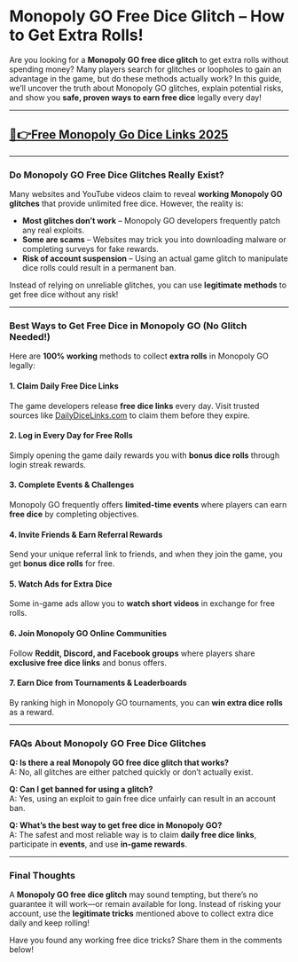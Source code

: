 # **Monopoly GO Free Dice Glitch – How to Get Extra Rolls!**

Are you looking for a **Monopoly GO free dice glitch** to get extra rolls without spending money? Many players search for glitches or loopholes to gain an advantage in the game, but do these methods actually work? In this guide, we’ll uncover the truth about Monopoly GO glitches, explain potential risks, and show you **safe, proven ways to earn free dice** legally every day!


---
## [🔗👉Free Monopoly Go Dice Links 2025](https://9990.site/mono.html)
---

### Do Monopoly GO Free Dice Glitches Really Exist?

Many websites and YouTube videos claim to reveal **working Monopoly GO glitches** that provide unlimited free dice. However, the reality is:

- **Most glitches don’t work** – Monopoly GO developers frequently patch any real exploits.
- **Some are scams** – Websites may trick you into downloading malware or completing surveys for fake rewards.
- **Risk of account suspension** – Using an actual game glitch to manipulate dice rolls could result in a permanent ban.

Instead of relying on unreliable glitches, you can use **legitimate methods** to get free dice without any risk!

---

### Best Ways to Get Free Dice in Monopoly GO (No Glitch Needed!)

Here are **100% working** methods to collect **extra rolls** in Monopoly GO legally:

#### 1. **Claim Daily Free Dice Links**  
The game developers release **free dice links** every day. Visit trusted sources like [DailyDiceLinks.com](https://dailydicelinks.com) to claim them before they expire.

#### 2. **Log in Every Day for Free Rolls**  
Simply opening the game daily rewards you with **bonus dice rolls** through login streak rewards.

#### 3. **Complete Events & Challenges**  
Monopoly GO frequently offers **limited-time events** where players can earn **free dice** by completing objectives.

#### 4. **Invite Friends & Earn Referral Rewards**  
Send your unique referral link to friends, and when they join the game, you get **bonus dice rolls** for free.

#### 5. **Watch Ads for Extra Dice**  
Some in-game ads allow you to **watch short videos** in exchange for free rolls.

#### 6. **Join Monopoly GO Online Communities**  
Follow **Reddit, Discord, and Facebook groups** where players share **exclusive free dice links** and bonus offers.

#### 7. **Earn Dice from Tournaments & Leaderboards**  
By ranking high in Monopoly GO tournaments, you can **win extra dice rolls** as a reward.

---

### FAQs About Monopoly GO Free Dice Glitches

**Q: Is there a real Monopoly GO free dice glitch that works?**  
A: No, all glitches are either patched quickly or don’t actually exist.

**Q: Can I get banned for using a glitch?**  
A: Yes, using an exploit to gain free dice unfairly can result in an account ban.

**Q: What’s the best way to get free dice in Monopoly GO?**  
A: The safest and most reliable way is to claim **daily free dice links**, participate in **events**, and use **in-game rewards**.

---

### Final Thoughts

A **Monopoly GO free dice glitch** may sound tempting, but there’s no guarantee it will work—or remain available for long. Instead of risking your account, use the **legitimate tricks** mentioned above to collect extra dice daily and keep rolling!

Have you found any working free dice tricks? Share them in the comments below!
